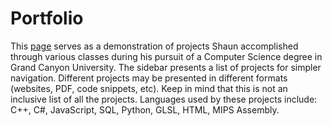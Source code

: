 # Portfolio
This [page](https://shaunwang.shinyapps.io/portfolio/) serves as a demonstration of projects Shaun accomplished through various classes during his pursuit of a Computer Science degree in Grand Canyon University. The sidebar presents a list of projects for simpler navigation. Different projects may be presented in different formats (websites, PDF, code snippets, etc). Keep in mind that this is not an inclusive list of all the projects. Languages used by these projects include: C++, C#, JavaScript, SQL, Python, GLSL, HTML, MIPS Assembly. 